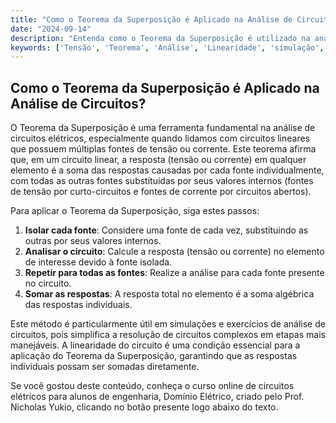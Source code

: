 ```yaml
---
title: "Como o Teorema da Superposição é Aplicado na Análise de Circuitos?"
date: "2024-09-14"
description: "Entenda como o Teorema da Superposição é utilizado na análise de circuitos elétricos, focando na linearidade e na simulação de circuitos."
keywords: ['Tensão', 'Teorema', 'Análise', 'Linearidade', 'simulação', 'Exercício', 'Exemplo']
---
```


## Como o Teorema da Superposição é Aplicado na Análise de Circuitos?

O Teorema da Superposição é uma ferramenta fundamental na análise de circuitos elétricos, especialmente quando lidamos com circuitos lineares que possuem múltiplas fontes de tensão ou corrente. Este teorema afirma que, em um circuito linear, a resposta (tensão ou corrente) em qualquer elemento é a soma das respostas causadas por cada fonte individualmente, com todas as outras fontes substituídas por seus valores internos (fontes de tensão por curto-circuitos e fontes de corrente por circuitos abertos).

Para aplicar o Teorema da Superposição, siga estes passos:

1. **Isolar cada fonte**: Considere uma fonte de cada vez, substituindo as outras por seus valores internos.
2. **Analisar o circuito**: Calcule a resposta (tensão ou corrente) no elemento de interesse devido à fonte isolada.
3. **Repetir para todas as fontes**: Realize a análise para cada fonte presente no circuito.
4. **Somar as respostas**: A resposta total no elemento é a soma algébrica das respostas individuais.

Este método é particularmente útil em simulações e exercícios de análise de circuitos, pois simplifica a resolução de circuitos complexos em etapas mais manejáveis. A linearidade do circuito é uma condição essencial para a aplicação do Teorema da Superposição, garantindo que as respostas individuais possam ser somadas diretamente.

Se você gostou deste conteúdo, conheça o curso online de circuitos elétricos para alunos de engenharia, Domínio Elétrico, criado pelo Prof. Nicholas Yukio, clicando no botão presente logo abaixo do texto.